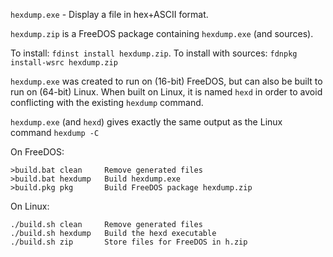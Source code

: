 `hexdump.exe` - Display a file in hex+ASCII format.

`hexdump.zip` is a FreeDOS package containing `hexdump.exe` (and sources).

To install: `fdinst install hexdump.zip`. To install with sources: `fdnpkg install-wsrc hexdump.zip`

`hexdump.exe` was created to run on (16-bit) FreeDOS, but can also be built to run on (64-bit) Linux. When built on Linux, it is named `hexd` in order to avoid conflicting with the existing `hexdump` command.

`hexdump.exe` (and `hexd`) gives exactly the same output as the Linux command `hexdump -C`


On FreeDOS:

    >build.bat clean     Remove generated files
    >build.bat hexdump   Build hexdump.exe
    >build.pkg pkg       Build FreeDOS package hexdump.zip


On Linux:

    ./build.sh clean     Remove generated files
    ./build.sh hexdump   Build the hexd executable
    ./build.sh zip       Store files for FreeDOS in h.zip
